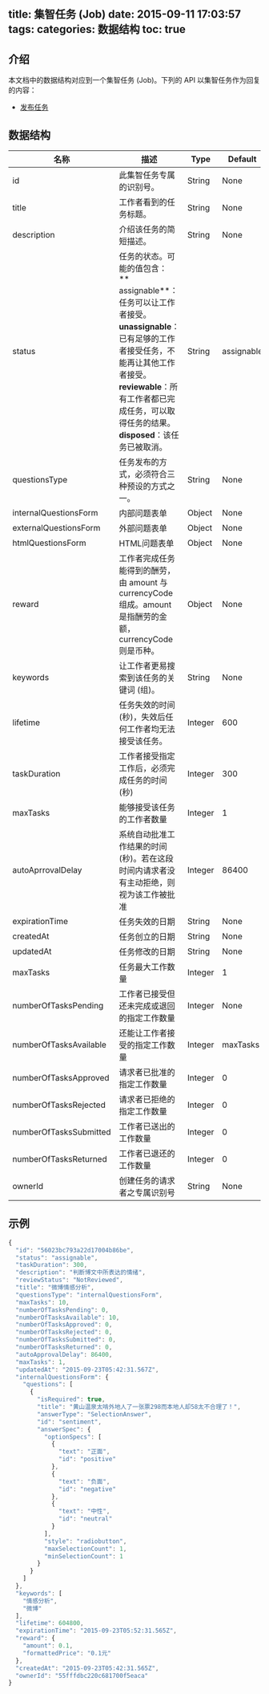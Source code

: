 title: 集智任务 (Job)
date: 2015-09-11 17:03:57
tags:
categories: 数据结构
toc: true
---

## 介绍

本文档中的数据结构对应到一个集智任务 (Job)。下列的 API 以集智任务作为回复的内容：

  * [发布任务](/发布任务)

## 数据结构

名称 | 描述 | Type | Default
--- | --- | --- | ---
id| 此集智任务专属的识别号。 | String | None
title| 工作者看到的任务标题。 | String | None
description| 介绍该任务的简短描述。 | String | None
status| 任务的状态。可能的值包含：<br> ** assignable**：任务可以让工作者接受。<br> **unassignable**：已有足够的工作者接受任务，不能再让其他工作者接受。<br> **reviewable**：所有工作者都已完成任务，可以取得任务的结果。<br> **disposed**：该任务已被取消。 | String | assignable
questionsType| 任务发布的方式，必须符合三种预设的方式之一。 | String | None  
internalQuestionsForm| 内部问题表单 | Object | None
externalQuestionsForm| 外部问题表单| Object | None
htmlQuestionsForm| HTML问题表单 | Object | None
reward | 工作者完成任务能得到的酬劳，由 amount 与 currencyCode 组成。amount 是指酬劳的金额，currencyCode 则是币种。| Object | None  
keywords| 让工作者更易搜索到该任务的关键词 (组)。 | String | None
lifetime| 任务失效的时间 (秒)，失效后任何工作者均无法接受该任务。 | Integer | 600
taskDuration | 工作者接受指定工作后，必须完成任务的时间 (秒) | Integer | 300
maxTasks| 能够接受该任务的工作者数量 | Integer | 1
autoAprrovalDelay| 系统自动批准工作结果的时间 (秒)。若在这段时间内请求者没有主动拒绝，则视为该工作被批准 | Integer | 86400
expirationTime| 任务失效的日期| String | None
createdAt| 任务创立的日期 | String | None
updatedAt| 任务修改的日期 | String | None
maxTasks| 任务最大工作数量| Integer| 1
numberOfTasksPending| 工作者已接受但还未完成或退回的指定工作数量 | Integer | None
numberOfTasksAvailable| 还能让工作者接受的指定工作数量 | Integer | maxTasks
numberOfTasksApproved| 请求者已批准的指定工作数量 | Integer | 0
numberOfTasksRejected| 请求者已拒绝的指定工作数量 | Integer | 0
numberOfTasksSubmitted| 工作者已送出的工作数量 | Integer | 0
numberOfTasksReturned| 工作者已退还的工作数量 | Integer | 0
ownerId| 创建任务的请求者之专属识别号 | String | None


## 示例

```javascript
{
  "id": "56023bc793a22d17004b86be",
  "status": "assignable",
  "taskDuration": 300,
  "description": "判断博文中所表达的情绪",
  "reviewStatus": "NotReviewed",
  "title": "微博情感分析",
  "questionsType": "internalQuestionsForm",
  "maxTasks": 10,
  "numberOfTasksPending": 0,
  "numberOfTasksAvailable": 10,
  "numberOfTasksApproved": 0,
  "numberOfTasksRejected": 0,
  "numberOfTasksSubmitted": 0,
  "numberOfTasksReturned": 0,
  "autoApprovalDelay": 86400,
  "maxTasks": 1,
  "updatedAt": "2015-09-23T05:42:31.567Z",
  "internalQuestionsForm": {
    "questions": [
      {
        "isRequired": true,
        "title": "黄山温泉太啃外地人了一张票298而本地人却58太不合理了！",
        "answerType": "SelectionAnswer",
        "id": "sentiment",
        "answerSpec": {
          "optionSpecs": [
            {
              "text": "正面",
              "id": "positive"
            },
            {
              "text": "负面",
              "id": "negative"
            },
            {
              "text": "中性",
              "id": "neutral"
            }
          ],
          "style": "radiobutton",
          "maxSelectionCount": 1,
          "minSelectionCount": 1
        }
      }
    ]
  },
  "keywords": [
    "情感分析",
    "微博"
  ],
  "lifetime": 604800,
  "expirationTime": "2015-09-23T05:52:31.565Z",
  "reward": {
    "amount": 0.1,
    "formattedPrice": "0.1元"
  },
  "createdAt": "2015-09-23T05:42:31.565Z",
  "ownerId": "55fffdbc220c681700f5eaca"
}
```
